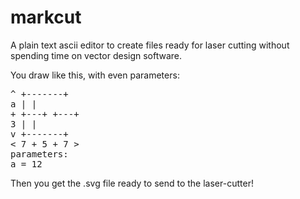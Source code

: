 markcut
=======

A plain text ascii editor to create files ready for laser cutting without spending time on vector design software.

You draw like this, with even parameters:
<pre>
^ +-------+
a | |
+ +---+ +---+
3 | |
v +-------+
< 7 + 5 + 7 >
parameters:
a = 12
</pre>

Then you get the .svg file ready to send to the laser-cutter!

